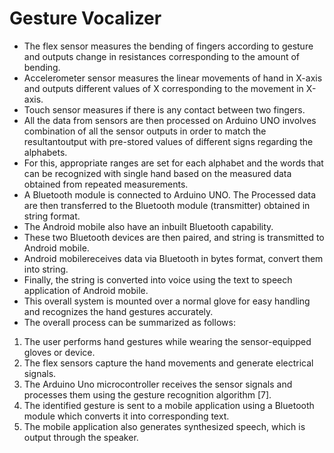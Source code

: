# Gesture Vocalizer 
* The flex sensor measures the bending of fingers according to gesture and outputs change in resistances corresponding to the amount of bending.
* Accelerometer sensor measures the linear movements of hand in X-axis and outputs different values of X corresponding to the movement in X-axis. 
* Touch sensor measures if there is any contact between two fingers.
* All the data from sensors are then processed on Arduino UNO involves combination of all the sensor outputs in order to match the resultantoutput with pre-stored values of different signs regarding the alphabets. 
* For this, appropriate ranges are set for each alphabet and the words that can be recognized with single hand based on the measured data obtained from repeated measurements.
* A Bluetooth module is connected to Arduino UNO. The Processed data are then transferred to the Bluetooth module (transmitter) obtained in string format. 
* The Android mobile also have an inbuilt Bluetooth capability. 
* These two Bluetooth devices are then paired, and string is transmitted to Android mobile.
* Android mobilereceives data via Bluetooth in bytes format, convert them into string.
* Finally, the string is converted into voice using the text to speech application of Android mobile.
* This overall system is mounted over a normal glove for easy handling and recognizes
the hand gestures accurately.
* The overall process can be summarized as follows:
1. The user performs hand gestures while wearing the sensor-equipped gloves or
device.
2. The flex sensors capture the hand movements and generate electrical signals.
3. The Arduino Uno microcontroller receives the sensor signals and processes them
using the gesture recognition algorithm [7].
4. The identified gesture is sent to a mobile application using a Bluetooth module
which converts it into corresponding text.
5. The mobile application also generates synthesized speech, which is output through
the speaker.
